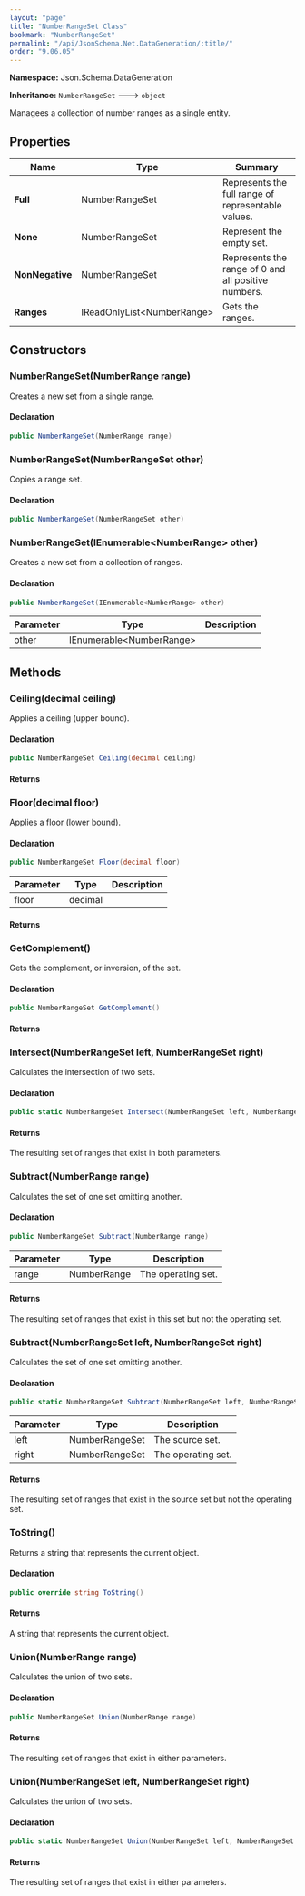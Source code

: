 ```yaml
---
layout: "page"
title: "NumberRangeSet Class"
bookmark: "NumberRangeSet"
permalink: "/api/JsonSchema.Net.DataGeneration/:title/"
order: "9.06.05"
---
```

**Namespace:** Json.Schema.DataGeneration

**Inheritance:**
`NumberRangeSet`
 🡒 
`object`

Managees a collection of number ranges as a single entity.

## Properties

| Name | Type | Summary |
|---|---|---|
| **Full** | NumberRangeSet | Represents the full range of representable values. |
| **None** | NumberRangeSet | Represent the empty set. |
| **NonNegative** | NumberRangeSet | Represents the range of 0 and all positive numbers. |
| **Ranges** | IReadOnlyList\<NumberRange\> | Gets the ranges. |

## Constructors

### NumberRangeSet(NumberRange range)

Creates a new set from a single range.

#### Declaration

```c#
public NumberRangeSet(NumberRange range)
```


### NumberRangeSet(NumberRangeSet other)

Copies a range set.

#### Declaration

```c#
public NumberRangeSet(NumberRangeSet other)
```


### NumberRangeSet(IEnumerable\<NumberRange\> other)

Creates a new set from a collection of ranges.

#### Declaration

```c#
public NumberRangeSet(IEnumerable<NumberRange> other)
```

| Parameter | Type | Description |
|---|---|---|
| other | IEnumerable\<NumberRange\> |  |


## Methods

### Ceiling(decimal ceiling)

Applies a ceiling (upper bound).

#### Declaration

```c#
public NumberRangeSet Ceiling(decimal ceiling)
```


#### Returns



### Floor(decimal floor)

Applies a floor (lower bound).

#### Declaration

```c#
public NumberRangeSet Floor(decimal floor)
```

| Parameter | Type | Description |
|---|---|---|
| floor | decimal |  |


#### Returns



### GetComplement()

Gets the complement, or inversion, of the set.

#### Declaration

```c#
public NumberRangeSet GetComplement()
```


#### Returns



### Intersect(NumberRangeSet left, NumberRangeSet right)

Calculates the intersection of two sets.

#### Declaration

```c#
public static NumberRangeSet Intersect(NumberRangeSet left, NumberRangeSet right)
```


#### Returns

The resulting set of ranges that exist in both parameters.

### Subtract(NumberRange range)

Calculates the set of one set omitting another.

#### Declaration

```c#
public NumberRangeSet Subtract(NumberRange range)
```

| Parameter | Type | Description |
|---|---|---|
| range | NumberRange | The operating set. |


#### Returns

The resulting set of ranges that exist in this set but not the operating set.

### Subtract(NumberRangeSet left, NumberRangeSet right)

Calculates the set of one set omitting another.

#### Declaration

```c#
public static NumberRangeSet Subtract(NumberRangeSet left, NumberRangeSet right)
```

| Parameter | Type | Description |
|---|---|---|
| left | NumberRangeSet | The source set. |
| right | NumberRangeSet | The operating set. |


#### Returns

The resulting set of ranges that exist in the source set but not the operating set.

### ToString()

Returns a string that represents the current object.

#### Declaration

```c#
public override string ToString()
```


#### Returns

A string that represents the current object.

### Union(NumberRange range)

Calculates the union of two sets.

#### Declaration

```c#
public NumberRangeSet Union(NumberRange range)
```


#### Returns

The resulting set of ranges that exist in either parameters.

### Union(NumberRangeSet left, NumberRangeSet right)

Calculates the union of two sets.

#### Declaration

```c#
public static NumberRangeSet Union(NumberRangeSet left, NumberRangeSet right)
```


#### Returns

The resulting set of ranges that exist in either parameters.

